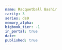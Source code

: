 ```yaml
---
name: Racquetball Bashir
rarity: 3
series: ds9
memory_alpha:
bigbook_tier: -1
in_portal: true
date:
published: true
---
```



